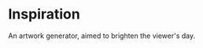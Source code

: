 # Inspiration
An artwork generator, aimed to brighten the viewer's day.

<figure>
  <script>
    <iframe src="index.js"></iframe>
  </script>
</figure>
